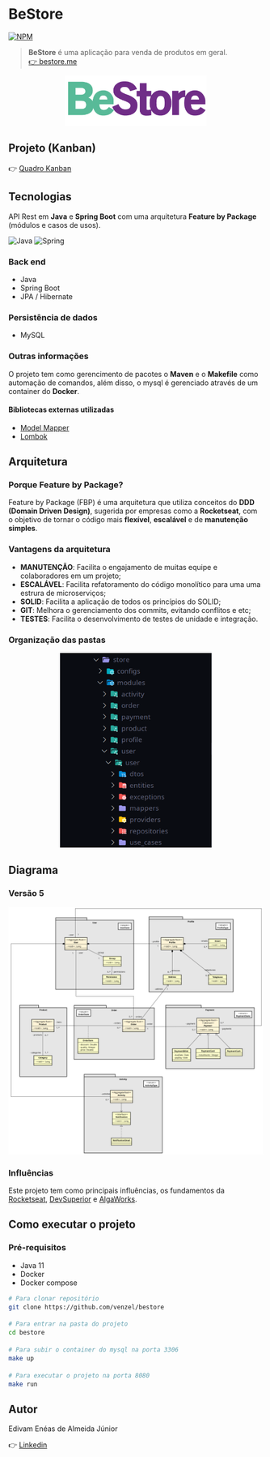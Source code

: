 # BeStore

[![NPM](https://img.shields.io/npm/l/react)](https://github.com/venzel/bestore/blob/master/LICENSE)

> **BeStore** é uma aplicação para venda de produtos em geral.<br /> <a href="http://bestore.me">👉 bestore.me</a>

<p align="center"><img src="./media/logos/bestore-v3.png" width="280" /></p>

## Projeto (Kanban)

👉 <a href="https://github.com/venzel/bestore/projects/1">Quadro Kanban<a>

## Tecnologias

API Rest em **Java** e **Spring Boot** com uma arquitetura **Feature by Package** (módulos e casos de usos).

<p align="left">
  <img src="https://cdn.worldvectorlogo.com/logos/java-14.svg" alt="Java" title="Java" width="30" height="30" /> 
  <img src="https://cdn.worldvectorlogo.com/logos/spring-3.svg" alt="Spring" title="Spring" width="30" height="30" /> 
</p>

### Back end

-   Java
-   Spring Boot
-   JPA / Hibernate

### Persistência de dados

-   MySQL

### Outras informações

O projeto tem como gerencimento de pacotes o **Maven** e o **Makefile** como automação de comandos, além disso, o mysql é gerenciado através de um container do **Docker**.

#### Bibliotecas externas utilizadas

-   <a href="http://modelmapper.org">Model Mapper</a>
-   <a href="https://projectlombok.org">Lombok</a>

## Arquitetura

### Porque Feature by Package?

Feature by Package (FBP) é uma arquitetura que utiliza conceitos do **DDD (Domain Driven Design)**, sugerida por empresas como a **Rocketseat**, com o objetivo de tornar o código mais **flexível**, **escalável** e de **manutenção simples**.

### Vantagens da arquitetura

-   **MANUTENÇÃO**: Facilita o engajamento de muitas equipe e colaboradores em um projeto;
-   **ESCALÁVEL**: Facilita refatoramento do código monolítico para uma uma estrura de microserviços;
-   **SOLID**: Facilita a aplicação de todos os princípios do SOLID;
-   **GIT**: Melhora o gerenciamento dos commits, evitando conflitos e etc;
-   **TESTES**: Facilita o desenvolvimento de testes de unidade e integração.

### Organização das pastas

<p align="center"><img src="./media/store-tree-v2.png" width="300" /></p>

## Diagrama

### Versão 5

<img src="./media/diagramas/diagrama-v5.png" />

### Influências

Este projeto tem como principais influências, os fundamentos da <a href="https://rocketseat.com.br">Rocketseat</a>, <a href="https://devsuperior.com.br">DevSuperior<a> e <a href="https://www.algaworks.com">AlgaWorks<a>.

## Como executar o projeto

### Pré-requisitos

-   Java 11
-   Docker
-   Docker compose

```bash
# Para clonar repositório
git clone https://github.com/venzel/bestore

# Para entrar na pasta do projeto
cd bestore

# Para subir o container do mysql na porta 3306
make up

# Para executar o projeto na porta 8080
make run
```

## Autor

Edivam Enéas de Almeida Júnior

👉 <a href="https://www.linkedin.com/in/venzel">Linkedin</a>
